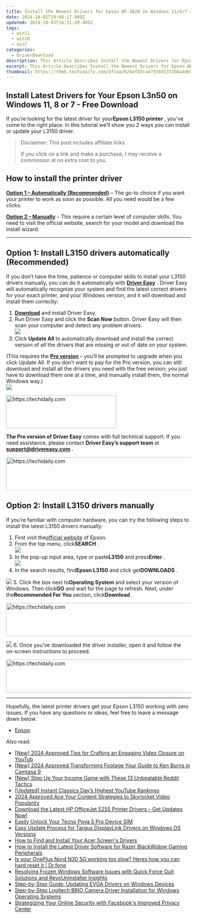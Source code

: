 ```yaml
---
title: Install the Newest Drivers for Epson WF-3620 on Windows 11/8/7 – Step by Step Download Tutorial
date: 2024-10-02T19:08:17.989Z
updated: 2024-10-03T16:31:29.405Z
tags:
  - win11
  - win10
  - win7
categories:
  - DriverDownload
description: This Article Describes Install the Newest Drivers for Epson WF-3620 on Windows 11/8/7 – Step by Step Download Tutorial
excerpt: This Article Describes Install the Newest Drivers for Epson WF-3620 on Windows 11/8/7 – Step by Step Download Tutorial
thumbnail: https://thmb.techidaily.com/bf1aa2624ef83ca4793045372b8a4d65e582b534521041d47a00805c4d5db19c.jpg
---
```


## Install Latest Drivers for Your Epson L3n50 on Windows 11, 8 or 7 - Free Download

If you’re looking for the latest driver for your**Epson L3150 printer** , you’ve come to the right place. In this tutorial we’ll show you 2 ways you can install or update your L3150 driver.

>  Disclaimer: This post includes affiliate links
>
>  If you click on a link and make a purchase, I may receive a commission at no extra cost to you.
>

## How to install the printer driver

**[Option 1 – Automatically (Recommended)](https://www.drivereasy.com/knowledge/epson-l3150-driver-download-update-windows-10-8-7/#option1)**  – The go-to choice if you want your printer to work as soon as possible. All you need would be a few clicks.

[**Option 2 – Manually**](https://tools.techidaily.com/drivereasy/download/) – This require a certain level of computer skills. You need to visit the official website, search for your model and download the install wizard.

---

## Option 1: Install L3150 drivers automatically (Recommended)

 If you don’t have the time, patience or computer skills to install your L3150 drivers manually, you can do it automatically with **[Driver Easy](https://tools.techidaily.com/drivereasy/download/)**  . Driver Easy will automatically recognize your system and find the latest correct drivers for your exact printer, and your Windows version, and it will download and install them correctly:

1. **[Download](https://tools.techidaily.com/drivereasy/download/)**  and install Driver Easy.
2. Run Driver Easy and click the **Scan Now** button. Driver Easy will then scan your computer and detect any problem drivers.  
![](https://images.drivereasy.com/wp-content/uploads/2020/08/Scan-now.jpg)
3. Click **Update All** to automatically download and install the correct version of _all_ the drivers that are missing or out of date on your system.  

 (This requires the **[Pro version](https://tools.techidaily.com/drivereasy/download/)**  – you’ll be prompted to upgrade when you click Update All. If you don’t want to pay for the Pro version, you can still download and install all the drivers you need with the free version; you just have to download them one at a time, and manually install them, the normal Windows way.)  
![](https://images.drivereasy.com/wp-content/uploads/2020/12/de-update-l3150.jpg)

<!-- affiliate ads begin -->
<a href="https://aligracehair.sjv.io/c/5597632/2027176/19272" target="_top" id="2027176">
  <img src="//a.impactradius-go.com/display-ad/19272-2027176" border="0" alt="https://techidaily.com" width="300" height="90"/>
</a>
<img height="0" width="0" src="https://aligracehair.sjv.io/i/5597632/2027176/19272" style="position:absolute;visibility:hidden;" border="0" />
<!-- affiliate ads end -->

**The Pro version of Driver Easy** comes with full technical support. If you need assistance, please contact **Driver Easy’s support team** at **[support@drivereasy.com](https://tools.techidaily.com/drivereasy/download/) .**

<!-- affiliate ads begin -->
<a href="https://appsumo.8odi.net/c/5597632/2082539/7443" target="_top" id="2082539">
  <img src="//a.impactradius-go.com/display-ad/7443-2082539" border="0" alt="https://techidaily.com" width="728" height="90"/>
</a>
<img height="0" width="0" src="https://appsumo.8odi.net/i/5597632/2082539/7443" style="position:absolute;visibility:hidden;" border="0" />
<!-- affiliate ads end -->

## Option 2: Install L3150 drivers manually

 If you’re familiar with computer hardware, you can try the following steps to install the latest L3150 drivers manually:

1. First visit the[official website](https://epson.com.jm/) of Epson.
2. From the top menu, click**SEARCH** .  
![](https://images.drivereasy.com/wp-content/uploads/2020/12/epson-l3110-driver-manually-1.jpg)
3. In the pop-up input area, type or paste**L3150** and press**Enter** .  
![](https://images.drivereasy.com/wp-content/uploads/2020/12/epson-l3150-driver-manually-2.jpg)
4. In the search results, find**Epson L3150** and click get**DOWNLOADS** .  

![](https://images.drivereasy.com/wp-content/uploads/2020/12/epson-l3150-driver-manually-3.jpg)
5. Click the box next to**Operating System** and select your version of Windows. Then click**GO** and wait for the page to refresh. Next, under the**Recommended For You** section, click**Download** .  

<!-- affiliate ads begin -->
<a href="https://aligracehair.sjv.io/c/5597632/1948909/19272" target="_top" id="1948909">
  <img src="//a.impactradius-go.com/display-ad/19272-1948909" border="0" alt="https://techidaily.com" width="728" height="90"/>
</a>
<img height="0" width="0" src="https://aligracehair.sjv.io/i/5597632/1948909/19272" style="position:absolute;visibility:hidden;" border="0" />
<!-- affiliate ads end -->

![](https://images.drivereasy.com/wp-content/uploads/2020/12/epson-l3150-driver-manually-4.jpg)
6. Once you’ve downloaded the driver installer, open it and follow the on-screen instructions to proceed.

<!-- affiliate ads begin -->
<a href="https://appsumo.8odi.net/c/5597632/2044583/7443" target="_top" id="2044583">
  <img src="//a.impactradius-go.com/display-ad/7443-2044583" border="0" alt="https://techidaily.com" width="728" height="90"/>
</a>
<img height="0" width="0" src="https://appsumo.8odi.net/i/5597632/2044583/7443" style="position:absolute;visibility:hidden;" border="0" />
<!-- affiliate ads end -->

---

 Hopefully, the latest printer drivers get your Epson L3150 working with zero issues. If you have any questions or ideas, feel free to leave a message down below.

* [Epson](https://tools.techidaily.com/drivereasy/download/)

<ins class="adsbygoogle"
     style="display:block"
     data-ad-format="autorelaxed"
     data-ad-client="ca-pub-7571918770474297"
     data-ad-slot="1223367746"></ins>

<ins class="adsbygoogle"
     style="display:block"
     data-ad-client="ca-pub-7571918770474297"
     data-ad-slot="8358498916"
     data-ad-format="auto"
     data-full-width-responsive="true"></ins>

<span class="atpl-alsoreadstyle">Also read:</span>
<div><ul>
<li><a href="https://youtube-web.techidaily.com/024-approved-tips-for-crafting-an-engaging-video-closure-on-youtub/"><u>[New] 2024 Approved Tips for Crafting an Engaging Video Closure on YouTub</u></a></li>
<li><a href="https://screen-video-capture.techidaily.com/new-2024-approved-transforming-footage-your-guide-to-ken-burns-in-camtasa-9/"><u>[New] 2024 Approved Transforming Footage Your Guide to Ken Burns in Camtasa 9</u></a></li>
<li><a href="https://extra-skills.techidaily.com/new-step-up-your-income-game-with-these-13-unbeatable-reddit-tactics/"><u>[New] Step Up Your Income Game with These 13 Unbeatable Reddit Tactics</u></a></li>
<li><a href="https://facebook-record-videos.techidaily.com/updated-instant-classics-days-highest-youtube-rankings/"><u>[Updated] Instant Classics Day’s Highest YouTube Rankings</u></a></li>
<li><a href="https://fox-hovers.techidaily.com/2024-approved-ace-your-content-strategies-to-skyrocket-video-popularity/"><u>2024 Approved Ace Your Content Strategies to Skyrocket Video Popularity</u></a></li>
<li><a href="https://hardware-updates.techidaily.com/download-the-latest-hp-officejet-5255-printer-drivers-get-updates-now/"><u>Download the Latest HP OfficeJet 5255 Printer Drivers – Get Updates Now!</u></a></li>
<li><a href="https://sim-unlock.techidaily.com/easily-unlock-your-tecno-pova-5-pro-device-sim-by-drfone-android/"><u>Easily Unlock Your Tecno Pova 5 Pro Device SIM</u></a></li>
<li><a href="https://hardware-updates.techidaily.com/easy-update-process-for-targus-displaylink-drivers-on-windows-os-versions/"><u>Easy Update Process for Targus DisplayLink Drivers on Windows OS Versions</u></a></li>
<li><a href="https://hardware-updates.techidaily.com/how-to-find-and-install-your-acer-screens-drivers/"><u>How to Find and Install Your Acer Screen's Drivers</u></a></li>
<li><a href="https://hardware-updates.techidaily.com/how-to-install-the-latest-driver-software-for-razer-blackwidow-gaming-peripherals/"><u>How to Install the Latest Driver Software for Razer BlackWidow Gaming Peripherals</u></a></li>
<li><a href="https://techidaily.com/is-your-oneplus-nord-n30-5g-working-too-slow-heres-how-you-can-hard-reset-it-drfone-by-drfone-reset-android-reset-android/"><u>Is your OnePlus Nord N30 5G working too slow? Heres how you can hard reset it | Dr.fone</u></a></li>
<li><a href="https://win-forum.techidaily.com/resolving-frozen-windows-software-issues-with-quick-force-quit-solutions-and-revouninstaller-insights/"><u>Resolving Frozen Windows Software Issues with Quick Force Quit Solutions and RevoUninstaller Insights</u></a></li>
<li><a href="https://hardware-updates.techidaily.com/step-by-step-guide-updating-evga-drivers-on-windows-devices/"><u>Step-by-Step Guide: Updating EVGA Drivers on Windows Devices</u></a></li>
<li><a href="https://hardware-updates.techidaily.com/step-by-step-logitech-brio-camera-driver-installation-for-windows-operating-systems/"><u>Step-by-Step Logitech BRIO Camera Driver Installation for Windows Operating Systems</u></a></li>
<li><a href="https://facebook.techidaily.com/strategizing-your-online-security-with-facebooks-improved-privacy-center/"><u>Strategizing Your Online Security with Facebook's Improved Privacy Center</u></a></li>
</ul></div>

